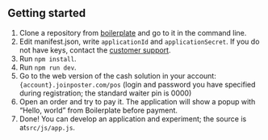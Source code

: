 ## Getting started

1. Clone a repository from [boilerplate](https://github.com/joinposter/pos-platform-boilerplate) and go to it in the command line.
2. Edit manifest.json, write `applicationId` and `applicationSecret`. If you do not have keys, contact the [customer support](https://joinposter.com/support). 
3. Run `npm install`. 
4. Run `npm run dev`. 
5. Go to the web version of the cash solution in your account: `{account}.joinposter.com/pos` (login and password you have specified during registration; the standard waiter pin is 0000)
6. Open an order and try to pay it. The application will show a popup with “Hello, world” from Boilerplate before payment.
7. Done! You can develop an application and experiment; the source is at`src/js/app.js`. 

